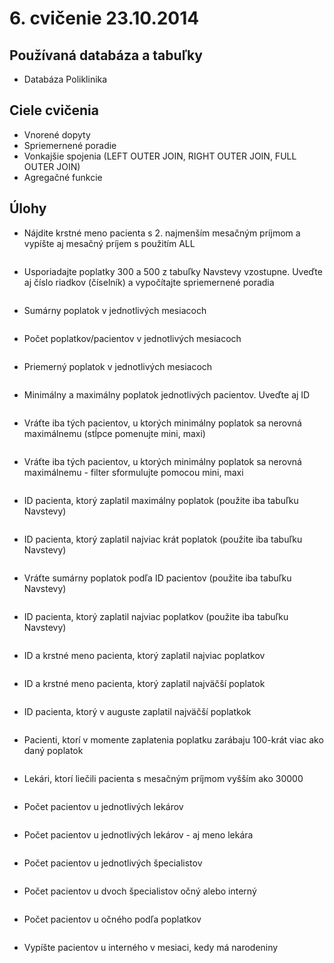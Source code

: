 # 6. cvičenie 23.10.2014
## Používaná databáza a tabuľky
* Databáza Poliklinika

## Ciele cvičenia
* Vnorené dopyty
* Spriemernené poradie
* Vonkajšie spojenia (LEFT OUTER JOIN, RIGHT OUTER JOIN, FULL OUTER JOIN)
* Agregačné funkcie

## Úlohy
* Nájdite krstné meno pacienta s 2. najmenším mesačným príjmom a vypíšte aj mesačný príjem s použitím ALL
```SQL

```
* Usporiadajte poplatky 300 a 500 z tabuľky Navstevy vzostupne. Uveďte aj číslo riadkov (číselník) a vypočítajte spriemernené poradia
```SQL

```
* Sumárny poplatok v jednotlivých mesiacoch
```SQL

```
* Počet poplatkov/pacientov v jednotlivých mesiacoch
```SQL

```
* Priemerný poplatok v jednotlivých mesiacoch
```SQL

```
* Minimálny a maximálny poplatok jednotlivých pacientov. Uveďte aj ID
```SQL

```
* Vráťte iba tých pacientov, u ktorých minimálny poplatok sa nerovná maximálnemu (stĺpce pomenujte mini, maxi)
```SQL

```
* Vráťte iba tých pacientov, u ktorých minimálny poplatok sa nerovná maximálnemu - filter sformulujte pomocou mini, maxi
```SQL

```
* ID pacienta, ktorý zaplatil maximálny poplatok (použite iba tabuľku Navstevy)
```SQL

```
* ID pacienta, ktorý zaplatil najviac krát poplatok (použite iba tabuľku Navstevy)
```SQL

```
* Vráťte sumárny poplatok podľa ID pacientov (použite iba tabuľku Navstevy)
```SQL

```
* ID pacienta, ktorý zaplatil najviac poplatkov (použite iba tabuľku Navstevy)
```SQL

```
* ID a krstné meno pacienta, ktorý zaplatil najviac poplatkov
```SQL

```
* ID a krstné meno pacienta, ktorý zaplatil najväčší poplatok
```SQL

```
* ID pacienta, ktorý v auguste zaplatil najväčší poplatkok
```SQL

```
* Pacienti, ktorí v momente zaplatenia poplatku zarábaju 100-krát viac ako daný poplatok
```SQL

```
* Lekári, ktorí liečili pacienta s mesačným príjmom vyšším ako 30000
```SQL

```
* Počet pacientov u jednotlivých lekárov
```SQL

```
* Počet pacientov u jednotlivých lekárov - aj meno lekára
```SQL

```
* Počet pacientov u jednotlivých špecialistov
```SQL

```
* Počet pacientov u dvoch špecialistov očný alebo interný
```SQL

```
* Počet pacientov u očného podľa poplatkov
```SQL

```
* Vypíšte pacientov u interného v mesiaci, kedy má narodeniny
```SQL

```
